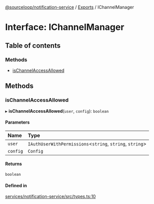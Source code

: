 [@sourceloop/notification-service](../README.md) / [Exports](../modules.md) / IChannelManager

# Interface: IChannelManager

## Table of contents

### Methods

- [isChannelAccessAllowed](IChannelManager.md#ischannelaccessallowed)

## Methods

### isChannelAccessAllowed

▸ **isChannelAccessAllowed**(`user`, `config`): `boolean`

#### Parameters

| Name | Type |
| :------ | :------ |
| `user` | `IAuthUserWithPermissions`<`string`, `string`, `string`\> |
| `config` | `Config` |

#### Returns

`boolean`

#### Defined in

[services/notification-service/src/types.ts:10](https://github.com/sourcefuse/loopback4-microservice-catalog/blob/68ec38a2a/services/notification-service/src/types.ts#L10)
